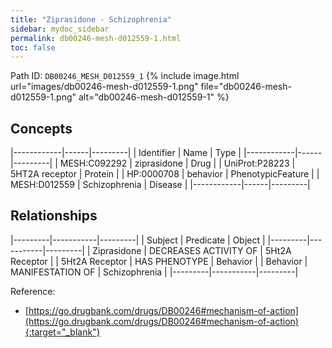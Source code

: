 ```yaml
---
title: "Ziprasidone - Schizophrenia"
sidebar: mydoc_sidebar
permalink: db00246-mesh-d012559-1.html
toc: false 
---
```



Path ID: `DB00246_MESH_D012559_1`
{% include image.html url="images/db00246-mesh-d012559-1.png" file="db00246-mesh-d012559-1.png" alt="db00246-mesh-d012559-1" %}

## Concepts

|------------|------|---------|
| Identifier | Name | Type    |
|------------|------|---------|
| MESH:C092292 | ziprasidone | Drug |
| UniProt:P28223 | 5HT2A receptor | Protein |
| HP:0000708 | behavior | PhenotypicFeature |
| MESH:D012559 | Schizophrenia | Disease |
|------------|------|---------|

## Relationships

|---------|-----------|---------|
| Subject | Predicate | Object  |
|---------|-----------|---------|
| Ziprasidone | DECREASES ACTIVITY OF | 5Ht2A Receptor |
| 5Ht2A Receptor | HAS PHENOTYPE | Behavior |
| Behavior | MANIFESTATION OF | Schizophrenia |
|---------|-----------|---------|

Reference:
  - [https://go.drugbank.com/drugs/DB00246#mechanism-of-action](https://go.drugbank.com/drugs/DB00246#mechanism-of-action){:target="_blank"}